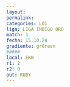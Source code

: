 ```yaml
---
layout: 
permalink: 
categories: LO1 
liga: LIGA INDIGO ORO
match: 1
fecha: 15.10.24
gradiente: grGreen
#####
local: EKW
r1: 2
r2: 0
out: RUBY
---
```

